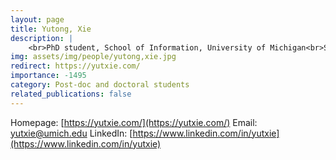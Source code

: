 ```yaml
---
layout: page
title: Yutong, Xie
description: |
    <br>PhD student, School of Information, University of Michigan<br>Sep 2020 -- Present
img: assets/img/people/yutong,xie.jpg
redirect: https://yutxie.com/
importance: -1495
category: Post-doc and doctoral students
related_publications: false
---
```

Homepage: [https://yutxie.com/](https://yutxie.com/)
Email: [yutxie@umich.edu](mailto:yutxie@umich.edu)
LinkedIn: [https://www.linkedin.com/in/yutxie](https://www.linkedin.com/in/yutxie)
